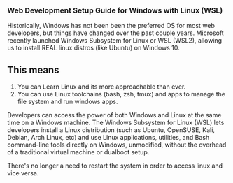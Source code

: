 ### Web Development Setup Guide for Windows with Linux (WSL)
Historically, Windows has not been been the preferred OS for most web developers, but things have changed over the past couple years. Microsoft recently launched Windows Subsystem for Linux or WSL (WSL2), allowing us to install REAL linux distros (like Ubuntu) on Windows 10. 

## This means 

1. You can Learn Linux and its more approachable than ever.
1. You can use Linux toolchains (bash, zsh, tmux) and apps to manage the file system and run windows apps.

Developers can access the power of both Windows and Linux at the same time on a Windows machine. 
The Windows Subsystem for Linux (WSL) lets developers install a Linux distribution (such as Ubuntu, OpenSUSE, Kali, Debian, Arch Linux, etc) and use Linux applications, utilities, and Bash command-line tools directly on Windows, unmodified, without the overhead of a traditional virtual machine or dualboot setup.

There's no longer a need to restart the system in order to access linux and vice versa.
